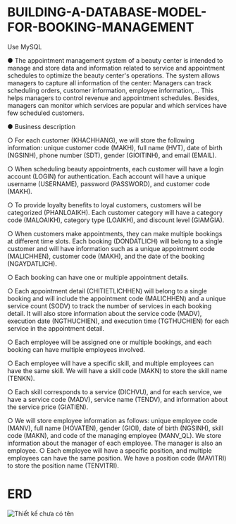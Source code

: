 # BUILDING-A-DATABASE-MODEL-FOR-BOOKING-MANAGEMENT
Use MySQL

● The appointment management system of a beauty center is intended to manage and store data and information related to service and appointment schedules to optimize the beauty center's operations. The system allows managers to capture all information of the center: Managers can track scheduling orders, customer information, employee information,... This helps managers to control revenue and appointment schedules. Besides, managers can monitor which services are popular and which services have few scheduled customers.

● Business description
  
  ○ For each customer (KHACHHANG), we will store the following information: unique customer code (MAKH), full name (HVT), date of birth (NGSINH), phone number (SDT), gender (GIOITINH), and email (EMAIL).
  
  ○ When scheduling beauty appointments, each customer will have a login account (LOGIN) for authentication. Each account will have a unique username (USERNAME), password (PASSWORD), and customer code (MAKH).
  
  ○ To provide loyalty benefits to loyal customers, customers will be categorized (PHANLOAIKH). Each customer category will have a category code (MALOAIKH), category type (LOAIKH), and discount level (GIAMGIA).
 
  ○ When customers make appointments, they can make multiple bookings at different time slots. Each booking (DONDATLICH) will belong to a single customer and will have information such as a unique appointment code (MALICHHEN), customer code (MAKH), and the date of the booking (NGAYDATLICH).
  
  ○ Each booking can have one or multiple appointment details.
 
  ○ Each appointment detail (CHITIETLICHHEN) will belong to a single booking and will include the appointment code (MALICHHEN) and a unique service count (SODV) to track the number of services in each booking detail. It will also store information about the service code (MADV), execution date (NGTHUCHIEN), and execution time (TGTHUCHIEN) for each service in the appointment detail.
  
  ○ Each employee will be assigned one or multiple bookings, and each booking can have multiple employees involved.
  
  ○ Each employee will have a specific skill, and multiple employees can have the same skill. We will have a skill code (MAKN) to store the skill name (TENKN).
  
  ○ Each skill corresponds to a service (DICHVU), and for each service, we have a service code (MADV), service name (TENDV), and information about the service price (GIATIEN).
  
  ○ We will store employee information as follows: unique employee code (MANV), full name (HOVATEN), gender (GIOI), date of birth (NGSINH), skill code (MAKN), and code of the managing employee (MANV_QL). We store information about the manager of each employee. The manager is also an employee.
  ○ Each employee will have a specific position, and multiple employees can have the same position. We have a position code (MAVITRI) to store the position name (TENVITRI).
# ERD 
![Thiết kế chưa có tên](https://github.com/MQuynh/BUILDING-A-DATABASE-MODEL-FOR-BOOKING-MANAGEMENT-/assets/120617972/9ffa2145-7850-4d19-9ca1-d2a2786b9083)
